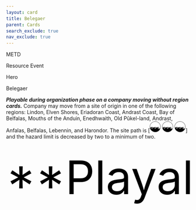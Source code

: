 ```yaml
---
layout: card
title: Belegaer
parent: Cards
search_exclude: true
nav_exclude: true
---
```


METD

Resource Event

Hero

Belegaer

_**Playable during organization phase on a company moving without region cards.**_ Company may move from a site of origin in one of the following regions: Lindon, Elven Shores, Eriadoran Coast, Andrast Coast, Bay of Belfalas, Mouths of the Anduin, Enedhwaith, Old Pûkel-land, Andrast, Anfalas, Belfalas, Lebennin, and Harondor. The site path is \[![](/assets/images/coastalsea.svg) ![](/assets/images/coastalsea.svg) ![](/assets/images/coastalsea.svg)] and the hazard limit is decreased by two to a minimum of two. 

<svg viewBox="0 0 56 18">
  <text x="0" y="15">**Playable during organization phase on a company moving without region cards.**_ Company may move from a site of origin in one of the following regions: Lindon, Elven Shores, Eriadoran Coast, Andrast Coast, Bay of Belfalas, Mouths of the Anduin, Enedhwaith, Old Pûkel-land, Andrast, Anfalas, Belfalas, Lebennin, and Harondor. The site path is \[![](/assets/images/coastalsea.svg) ![](/assets/images/coastalsea.svg) ![](/assets/images/coastalsea.svg)] and the hazard limit is decreased by two to a minimum of two. </text>
</svg>
